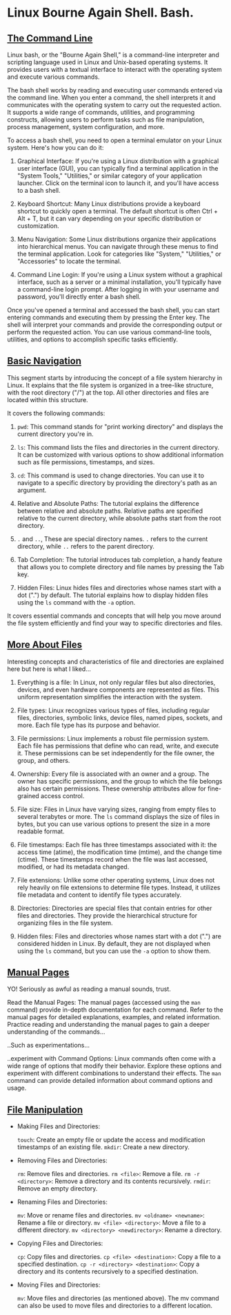 # Linux Bourne Again Shell. Bash.

## [The Command Line](https://ryanstutorials.net/linuxtutorial/commandline.php)

Linux bash, or the "Bourne Again Shell," is a command-line interpreter and scripting language used in Linux and Unix-based operating systems. It provides users with a textual interface to interact with the operating system and execute various commands.

The bash shell works by reading and executing user commands entered via the command line. When you enter a command, the shell interprets it and communicates with the operating system to carry out the requested action. It supports a wide range of commands, utilities, and programming constructs, allowing users to perform tasks such as file manipulation, process management, system configuration, and more.

To access a bash shell, you need to open a terminal emulator on your Linux system. Here's how you can do it:

 1. Graphical Interface: If you're using a Linux distribution with a graphical user interface (GUI), you can typically find a terminal application in the "System Tools," "Utilities," or similar category of your application launcher. Click on the terminal icon to launch it, and you'll have access to a bash shell.

 2. Keyboard Shortcut: Many Linux distributions provide a keyboard shortcut to quickly open a terminal. The default shortcut is often Ctrl + Alt + T, but it can vary depending on your specific distribution or customization.

 3. Menu Navigation: Some Linux distributions organize their applications into hierarchical menus. You can navigate through these menus to find the terminal application. Look for categories like "System," "Utilities," or "Accessories" to locate the terminal.

 4. Command Line Login: If you're using a Linux system without a graphical interface, such as a server or a minimal installation, you'll typically have a command-line login prompt. After logging in with your username and password, you'll directly enter a bash shell.

Once you've opened a terminal and accessed the bash shell, you can start entering commands and executing them by pressing the Enter key. The shell will interpret your commands and provide the corresponding output or perform the requested action. You can use various command-line tools, utilities, and options to accomplish specific tasks efficiently.

## [Basic Navigation](https://ryanstutorials.net/linuxtutorial/navigation.php)

This segment starts by introducing the concept of a file system hierarchy in Linux. It explains that the file system is organized in a tree-like structure, with the root directory ("/") at the top. All other directories and files are located within this structure.

It covers the following commands:

  1. `pwd`: This command stands for "print working directory" and displays the current directory you're in.

  2. `ls`: This command lists the files and directories in the current directory. It can be customized with various options to show additional information such as file permissions, timestamps, and sizes.

  3. `cd`: This command is used to change directories. You can use it to navigate to a specific directory by providing the directory's path as an argument.

  4. Relative and Absolute Paths: The tutorial explains the difference between relative and absolute paths. Relative paths are specified relative to the current directory, while absolute paths start from the root directory.

  5. `.` and `..`, These are special directory names. `.` refers to the current directory, while `..` refers to the parent directory.

  6. Tab Completion: The tutorial introduces tab completion, a handy feature that allows you to complete directory and file names by pressing the Tab key.

  7. Hidden Files: Linux hides files and directories whose names start with a dot (".") by default. The tutorial explains how to display hidden files using the `ls` command with the `-a` option.

It covers essential commands and concepts that will help you move around the file system efficiently and find your way to specific directories and files.

## [More About Files](https://ryanstutorials.net/linuxtutorial/aboutfiles.php)

Interesting concepts and characteristics of file and directories are explained here but here is what I liked...

  1. Everything is a file: In Linux, not only regular files but also directories, devices, and even hardware components are represented as files. This uniform representation simplifies the interaction with the system.

  2. File types: Linux recognizes various types of files, including regular files, directories, symbolic links, device files, named pipes, sockets, and more. Each file type has its purpose and behavior.

  3. File permissions: Linux implements a robust file permission system. Each file has permissions that define who can read, write, and execute it. These permissions can be set independently for the file owner, the group, and others.

  4. Ownership: Every file is associated with an owner and a group. The owner has specific permissions, and the group to which the file belongs also has certain permissions. These ownership attributes allow for fine-grained access control.

  5. File size: Files in Linux have varying sizes, ranging from empty files to several terabytes or more. The `ls` command displays the size of files in bytes, but you can use various options to present the size in a more readable format.

  6. File timestamps: Each file has three timestamps associated with it: the access time (atime), the modification time (mtime), and the change time (ctime). These timestamps record when the file was last accessed, modified, or had its metadata changed.

  7. File extensions: Unlike some other operating systems, Linux does not rely heavily on file extensions to determine file types. Instead, it utilizes file metadata and content to identify file types accurately.

  8. Directories: Directories are special files that contain entries for other files and directories. They provide the hierarchical structure for organizing files in the file system.

  9. Hidden files: Files and directories whose names start with a dot (".") are considered hidden in Linux. By default, they are not displayed when using the `ls` command, but you can use the `-a` option to show them.

## [Manual Pages](https://ryanstutorials.net/linuxtutorial/manual.php)

YO! Seriously as awful as reading a manual sounds, trust.

Read the Manual Pages: The manual pages (accessed using the `man` command) provide in-depth documentation for each command. Refer to the manual pages for detailed explanations, examples, and related information. Practice reading and understanding the manual pages to gain a deeper understanding of the commands... 

..Such as experimentations...

..experiment with Command Options: Linux commands often come with a wide range of options that modify their behavior. Explore these options and experiment with different combinations to understand their effects. The `man` command can provide detailed information about command options and usage.


## [File Manipulation](https://ryanstutorials.net/linuxtutorial/filemanipulation.php)

- Making Files and Directories:

  `touch`: Create an empty file or update the access and modification timestamps of an existing file.
  `mkdir`: Create a new directory.

- Removing Files and Directories:

  `rm`: Remove files and directories.
  `rm <file>`: Remove a file.
  `rm -r <directory>`: Remove a directory and its contents recursively.
  `rmdir`: Remove an empty directory.

- Renaming Files and Directories:

  `mv`: Move or rename files and directories.
  `mv <oldname> <newname>`: Rename a file or directory.
  `mv <file> <directory>`: Move a file to a different directory.
  `mv <directory> <newdirectory>`: Rename a directory.

- Copying Files and Directories:

  `cp`: Copy files and directories.
  `cp <file> <destination>`: Copy a file to a specified destination.
  `cp -r <directory> <destination>`: Copy a directory and its contents recursively to a specified destination.

- Moving Files and Directories:

  `mv`: Move files and directories (as mentioned above). The mv command can also be used to move files and directories to a different location.